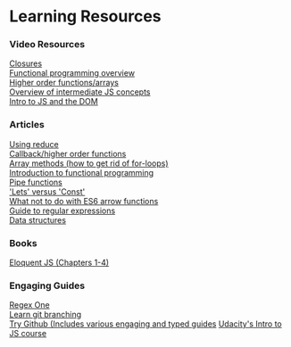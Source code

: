# Learning Resources 
<h3>Video Resources</h3>
  <a href="https://bit.ly/2LfAvYM">Closures</a><br>
  <a href="https://bit.ly/1IzcK7R">Functional programming overview</a><br>
  <a href="https://bit.ly/2L9yzD4">Higher order functions/arrays</a><br>
  <a href="https://bit.ly/2XqIvi1">Overview of intermediate JS concepts</a><br>
  <a href="https://bit.ly/2J0gnf9">Intro to JS and the DOM</a><br>
<h3>Articles</h3>
  <a href="https://bit.ly/2X15NM4">Using reduce</a><br>
  <a href="https://bit.ly/1g8CNBy">Callback/higher order functions</a><br>
  <a href="https://bit.ly/31LyI5L">Array methods (how to get rid of for-loops)</a><br>
  <a href="https://bit.ly/2hDmuEs">Introduction to functional programming</a><br>
  <a href="https://bit.ly/2XpLqaV">Pipe functions</a><br>
  <a href="https://bit.ly/2kuikmK">'Lets' versus 'Const'</a><br>
  <a href="https://bit.ly/2IVMrhC">What not to do with ES6 arrow functions</a><br>
  <a href="https://medium.com/tech-tajawal/regular-expressions-the-last-guide-6800283ac034">Guide to regular expressions</a><br>
  <a href="https://bit.ly/2Labmkm">Data structures</a><br>
<h3>Books</h3>
  <a href="https://eloquentjavascript.net/">Eloquent JS (Chapters 1-4)</a><br>
<h3>Engaging Guides</h3>
  <a href="https://regexone.com/">Regex One</a><br>
  <a href="https://learngitbranching.js.org/">Learn git branching</a><br>
  <a href="https://try.github.io/">Try Github (Includes various engaging and typed guides</a>
  <a href="https://classroom.udacity.com/courses/ud803">Udacity's Intro to JS course</a>
